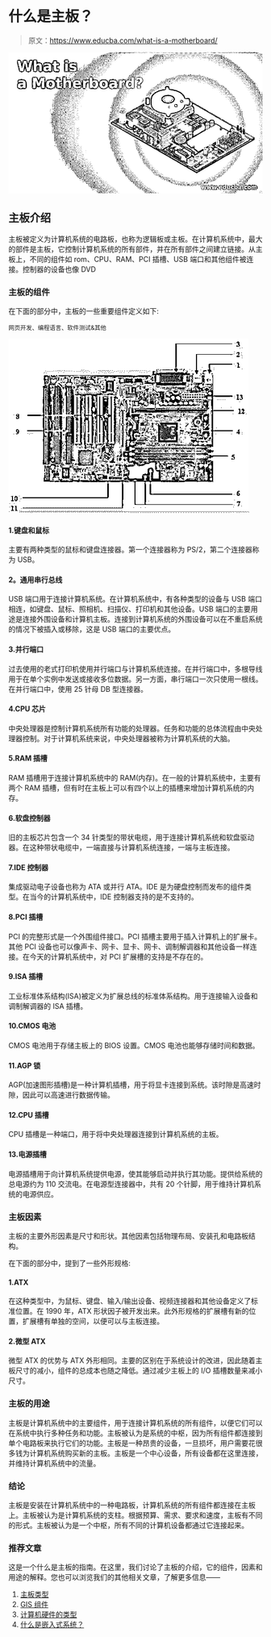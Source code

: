 # 什么是主板？

> 原文：<https://www.educba.com/what-is-a-motherboard/>

![What is a Motherboard](img/77e958a306913ad2e54266f24f1cd838.png)



## 主板介绍

主板被定义为计算机系统的电路板，也称为逻辑板或主板。在计算机系统中，最大的部件是主板，它控制计算机系统的所有部件，并在所有部件之间建立链接。从主板上，不同的组件如 rom、CPU、RAM、PCI 插槽、USB 端口和其他组件被连接。控制器的设备也像 DVD

### 主板的组件

在下面的部分中，主板的一些重要组件定义如下:

<small>网页开发、编程语言、软件测试&其他</small>

![what is a motherboard?](img/c1b11234c3635fbf8572007fe7c7afa6.png)



#### 1.键盘和鼠标

主要有两种类型的鼠标和键盘连接器。第一个连接器称为 PS/2，第二个连接器称为 USB。

#### **2。通用串行总线**

USB 端口用于连接计算机系统。在计算机系统中，有各种类型的设备与 USB 端口相连，如键盘、鼠标、照相机、扫描仪、打印机和其他设备。USB 端口的主要用途是连接外围设备和计算机主板。连接到计算机系统的外围设备可以在不重启系统的情况下被插入或移除，这是 USB 端口的主要优点。

#### 3.并行端口

过去使用的老式打印机使用并行端口与计算机系统连接。在并行端口中，多根导线用于在单个实例中发送或接收多位数据。另一方面，串行端口一次只使用一根线。在并行端口中，使用 25 针母 DB 型连接器。

#### 4.CPU 芯片

中央处理器是控制计算机系统所有功能的处理器。任务和功能的总体流程由中央处理器控制。对于计算机系统来说，中央处理器被称为计算机系统的大脑。

#### 5.RAM 插槽

RAM 插槽用于连接计算机系统中的 RAM(内存)。在一般的计算机系统中，主要有两个 RAM 插槽，但有时在主板上可以有四个以上的插槽来增加计算机系统的内存。

#### 6.软盘控制器

旧的主板芯片包含一个 34 针类型的带状电缆，用于连接计算机系统和软盘驱动器。在这种带状电缆中，一端直接与计算机系统连接，一端与主板连接。

#### 7.IDE 控制器

集成驱动电子设备也称为 ATA 或并行 ATA。IDE 是为硬盘控制而发布的组件类型。在当今的计算机系统中，IDE 控制器支持的是不支持的。

#### 8.PCI 插槽

PCI 的完整形式是一个外围组件接口。PCI 插槽主要用于插入计算机上的扩展卡。其他 PCI 设备也可以像声卡、网卡、显卡、网卡、调制解调器和其他设备一样连接。在今天的计算机系统中，对 PCI 扩展槽的支持是不存在的。

#### 9.ISA 插槽

工业标准体系结构(ISA)被定义为扩展总线的标准体系结构。用于连接输入设备和调制解调器的 ISA 插槽。

#### 10.CMOS 电池

CMOS 电池用于存储主板上的 BIOS 设置。CMOS 电池也能够存储时间和数据。

#### 11.AGP 锁

AGP(加速图形插槽)是一种计算机插槽，用于将显卡连接到系统。该时隙是高速时隙，因此可以高速进行数据传输。

#### 12.CPU 插槽

CPU 插槽是一种端口，用于将中央处理器连接到计算机系统的主板。

#### 13.电源插槽

电源插槽用于向计算机系统提供电源，使其能够启动并执行其功能。提供给系统的总电源约为 110 交流电。在电源型连接器中，共有 20 个针脚，用于维持计算机系统的电源供应。

### 主板因素

主板的主要外形因素是尺寸和形状。其他因素包括物理布局、安装孔和电路板结构。

在下面的部分中，提到了一些外形规格:

#### 1.ATX

在这种类型中，为鼠标、键盘、输入/输出设备、视频连接器和其他设备定义了标准位置。在 1990 年，ATX 形状因子被开发出来。此外形规格的扩展槽有新的位置，扩展槽有单独的空间，以便可以与主板连接。

#### 2.微型 ATX

微型 ATX 的优势与 ATX 外形相同。主要的区别在于系统设计的改进，因此随着主板尺寸的减小，组件的总成本也随之降低。通过减少主板上的 I/O 插槽数量来减小尺寸。

### 主板的用途

主板是计算机系统中的主要组件，用于连接计算机系统的所有组件，以便它们可以在系统中执行多种任务和功能。主板被认为是系统的中枢，因为所有组件都连接到单个电路板来执行它们的功能。主板是一种昂贵的设备，一旦损坏，用户需要花很多钱为计算机系统购买新的主板。主板是一个中心设备，所有设备都在这里连接，并维持计算机系统中的流量。

### 结论

主板是安装在计算机系统中的一种电路板，计算机系统的所有组件都连接在主板上。主板被认为是计算机系统的支柱。根据预算、需求、要求和速度，主板有不同的形式。主板被认为是一个中枢，所有不同的计算机设备都通过它连接起来。

### 推荐文章

这是一个什么是主板的指南。在这里，我们讨论了主板的介绍，它的组件，因素和用途的解释。您也可以浏览我们的其他相关文章，了解更多信息——

1.  [主板类型](https://www.educba.com/types-of-motherboard/)
2.  [GIS 组件](https://www.educba.com/gis-components/)
3.  [计算机硬件的类型](https://www.educba.com/types-of-computer-hardware/)
4.  [什么是嵌入式系统？](https://www.educba.com/what-is-embedded-systems/)





